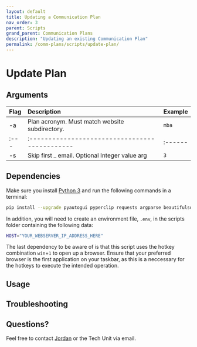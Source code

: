 ```yaml
---
layout: default
title: Updating a Communication Plan
nav_order: 3
parent: Scripts
grand_parent: Communication Plans
description: "Updating an existing Communication Plan"
permalink: /comm-plans/scripts/update-plan/
---
```


# Update Plan




## Arguments

| Flag | Description                                    | Example |
| :--- | :--------------------------------------------- | :------ |
| -a   | Plan acronym. Must match website subdirectory. | `mba`   |
| :--- | :--------------------------------------------- | :------ |
| -s   | Skip first _ email. Optional Integer value arg | `3`     |


## Dependencies
Make sure you install [Python 3](https://www.python.org/downloads/) and run the following commands in a terminal:

```bash
pip install --upgrade pyautogui pyperclip requests argparse beautifulsoup4
```

In addition, you will need to create an environment file, `.env`, in the scripts folder containing the following data:

```bash
HOST="YOUR_WEBSERVER_IP_ADDRESS_HERE"
```

The last dependency to be aware of is that this script uses the hotkey combination `win`+`1` to open up a browser. Ensure that your preferred browser is the first application on your taskbar, as this is a neccessary for the hotkeys to execute the intended operation.

## Usage


## Troubleshooting


## Questions?
Feel free to contact [Jordan](mailto:jordan.scruggs@msstate.edu) or the Tech Unit via email.